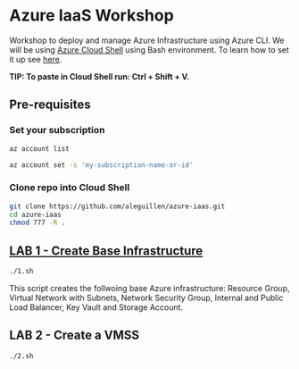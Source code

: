 # Azure IaaS Workshop

Workshop to deploy and manage Azure Infrastructure using Azure CLI. We will be using [Azure Cloud Shell](https://shell.azure.com) using Bash environment. To learn how to set it up see [here](https://docs.microsoft.com/en-us/azure/cloud-shell/quickstart). 

**TIP: To paste in Cloud Shell run: Ctrl + Shift + V.**

## Pre-requisites

### Set your subscription
```bash
az account list
```

```bash
az account set -s 'my-subscription-name-or-id'
```

### Clone repo into Cloud Shell

```bash
git clone https://github.com/aleguillen/azure-iaas.git
cd azure-iaas
chmod 777 -R .
```

## [LAB 1 - Create Base Infrastructure](./lab1.sh)

```bash
./1.sh
```

This script creates the follwoing base Azure infrastructure: Resource Group, Virtual Network with Subnets, Network Security Group, Internal and Public Load Balancer, Key Vault and Storage Account.

## LAB 2 - Create a VMSS
```bash
./2.sh
```


